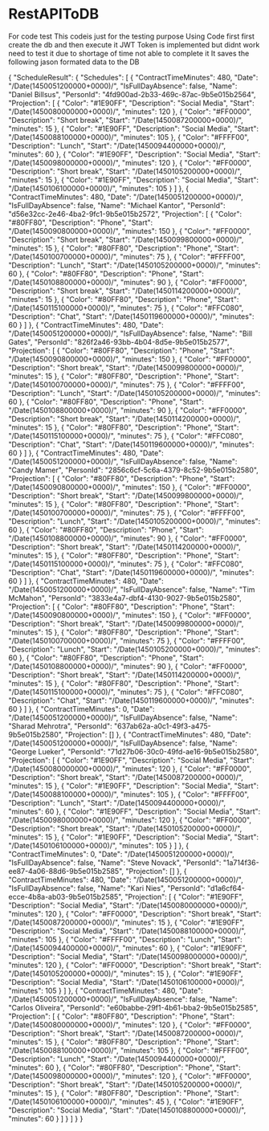 # RestAPIToDB
For code test
This codeis just for the testing purpose
Using Code first first create the db and then execute it 
JWT Token is implemented but didnt work need to test it due to shortage of time not able to complete it
It saves the following jason formated data to the DB

{
"ScheduleResult": {
"Schedules": [
{
"ContractTimeMinutes": 480,
"Date": "/Date(1450051200000+0000)/",
"IsFullDayAbsence": false,
"Name": "Daniel Billsus",
"PersonId": "4fd900ad-2b33-469c-87ac-9b5e015b2564",
"Projection": [
{
"Color": "#1E90FF",
"Description": "Social Media",
"Start": "/Date(1450080000000+0000)/",
"minutes": 120
},
{
"Color": "#FF0000",
"Description": "Short break",
"Start": "/Date(1450087200000+0000)/",
"minutes": 15
},
{
"Color": "#1E90FF",
"Description": "Social Media",
"Start": "/Date(1450088100000+0000)/",
"minutes": 105
},
{
"Color": "#FFFF00",
"Description": "Lunch",
"Start": "/Date(1450094400000+0000)/",
"minutes": 60
},
{
"Color": "#1E90FF",
"Description": "Social Media",
"Start": "/Date(1450098000000+0000)/",
"minutes": 120
},
{
"Color": "#FF0000",
"Description": "Short break",
"Start": "/Date(1450105200000+0000)/",
"minutes": 15
},
{
"Color": "#1E90FF",
"Description": "Social Media",
"Start": "/Date(1450106100000+0000)/",
"minutes": 105
}
]
},
{
"ContractTimeMinutes": 480,
"Date": "/Date(1450051200000+0000)/",
"IsFullDayAbsence": false,
"Name": "Michael Kantor",
"PersonId": "d56e32cc-2e46-4ba2-9fc1-9b5e015b2572",
"Projection": [
{
"Color": "#80FF80",
"Description": "Phone",
"Start": "/Date(1450090800000+0000)/",
"minutes": 150
},
{
"Color": "#FF0000",
"Description": "Short break",
"Start": "/Date(1450099800000+0000)/",
"minutes": 15
},
{
"Color": "#80FF80",
"Description": "Phone",
"Start": "/Date(1450100700000+0000)/",
"minutes": 75
},
{
"Color": "#FFFF00",
"Description": "Lunch",
"Start": "/Date(1450105200000+0000)/",
"minutes": 60
},
{
"Color": "#80FF80",
"Description": "Phone",
"Start": "/Date(1450108800000+0000)/",
"minutes": 90
},
{
"Color": "#FF0000",
"Description": "Short break",
"Start": "/Date(1450114200000+0000)/",
"minutes": 15
},
{
"Color": "#80FF80",
"Description": "Phone",
"Start": "/Date(1450115100000+0000)/",
"minutes": 75
},
{
"Color": "#FFC080",
"Description": "Chat",
"Start": "/Date(1450119600000+0000)/",
"minutes": 60
}
]
},
{
"ContractTimeMinutes": 480,
"Date": "/Date(1450051200000+0000)/",
"IsFullDayAbsence": false,
"Name": "Bill Gates",
"PersonId": "826f2a46-93bb-4b04-8d5e-9b5e015b2577",
"Projection": [
{
"Color": "#80FF80",
"Description": "Phone",
"Start": "/Date(1450090800000+0000)/",
"minutes": 150
},
{
"Color": "#FF0000",
"Description": "Short break",
"Start": "/Date(1450099800000+0000)/",
"minutes": 15
},
{
"Color": "#80FF80",
"Description": "Phone",
"Start": "/Date(1450100700000+0000)/",
"minutes": 75
},
{
"Color": "#FFFF00",
"Description": "Lunch",
"Start": "/Date(1450105200000+0000)/",
"minutes": 60
},
{
"Color": "#80FF80",
"Description": "Phone",
"Start": "/Date(1450108800000+0000)/",
"minutes": 90
},
{
"Color": "#FF0000",
"Description": "Short break",
"Start": "/Date(1450114200000+0000)/",
"minutes": 15
},
{
"Color": "#80FF80",
"Description": "Phone",
"Start": "/Date(1450115100000+0000)/",
"minutes": 75
},
{
"Color": "#FFC080",
"Description": "Chat",
"Start": "/Date(1450119600000+0000)/",
"minutes": 60
}
]
},
{
"ContractTimeMinutes": 480,
"Date": "/Date(1450051200000+0000)/",
"IsFullDayAbsence": false,
"Name": "Candy Mamer",
"PersonId": "2856c6cf-5c6a-4379-8c52-9b5e015b2580",
"Projection": [
{
"Color": "#80FF80",
"Description": "Phone",
"Start": "/Date(1450090800000+0000)/",
"minutes": 150
},
{
"Color": "#FF0000",
"Description": "Short break",
"Start": "/Date(1450099800000+0000)/",
"minutes": 15
},
{
"Color": "#80FF80",
"Description": "Phone",
"Start": "/Date(1450100700000+0000)/",
"minutes": 75
},
{
"Color": "#FFFF00",
"Description": "Lunch",
"Start": "/Date(1450105200000+0000)/",
"minutes": 60
},
{
"Color": "#80FF80",
"Description": "Phone",
"Start": "/Date(1450108800000+0000)/",
"minutes": 90
},
{
"Color": "#FF0000",
"Description": "Short break",
"Start": "/Date(1450114200000+0000)/",
"minutes": 15
},
{
"Color": "#80FF80",
"Description": "Phone",
"Start": "/Date(1450115100000+0000)/",
"minutes": 75
},
{
"Color": "#FFC080",
"Description": "Chat",
"Start": "/Date(1450119600000+0000)/",
"minutes": 60
}
]
},
{
"ContractTimeMinutes": 480,
"Date": "/Date(1450051200000+0000)/",
"IsFullDayAbsence": false,
"Name": "Tim McMahon",
"PersonId": "3833e4a7-dbf4-4130-9027-9b5e015b2580",
"Projection": [
{
"Color": "#80FF80",
"Description": "Phone",
"Start": "/Date(1450090800000+0000)/",
"minutes": 150
},
{
"Color": "#FF0000",
"Description": "Short break",
"Start": "/Date(1450099800000+0000)/",
"minutes": 15
},
{
"Color": "#80FF80",
"Description": "Phone",
"Start": "/Date(1450100700000+0000)/",
"minutes": 75
},
{
"Color": "#FFFF00",
"Description": "Lunch",
"Start": "/Date(1450105200000+0000)/",
"minutes": 60
},
{
"Color": "#80FF80",
"Description": "Phone",
"Start": "/Date(1450108800000+0000)/",
"minutes": 90
},
{
"Color": "#FF0000",
"Description": "Short break",
"Start": "/Date(1450114200000+0000)/",
"minutes": 15
},
{
"Color": "#80FF80",
"Description": "Phone",
"Start": "/Date(1450115100000+0000)/",
"minutes": 75
},
{
"Color": "#FFC080",
"Description": "Chat",
"Start": "/Date(1450119600000+0000)/",
"minutes": 60
}
]
},
{
"ContractTimeMinutes": 0,
"Date": "/Date(1450051200000+0000)/",
"IsFullDayAbsence": false,
"Name": "Sharad Mehrotra",
"PersonId": "637ab62a-a0c1-49f3-a475-9b5e015b2580",
"Projection": []
},
{
"ContractTimeMinutes": 480,
"Date": "/Date(1450051200000+0000)/",
"IsFullDayAbsence": false,
"Name": "George Lueker",
"PersonId": "71d27b06-30c0-49fd-ae16-9b5e015b2580",
"Projection": [
{
"Color": "#1E90FF",
"Description": "Social Media",
"Start": "/Date(1450080000000+0000)/",
"minutes": 120
},
{
"Color": "#FF0000",
"Description": "Short break",
"Start": "/Date(1450087200000+0000)/",
"minutes": 15
},
{
"Color": "#1E90FF",
"Description": "Social Media",
"Start": "/Date(1450088100000+0000)/",
"minutes": 105
},
{
"Color": "#FFFF00",
"Description": "Lunch",
"Start": "/Date(1450094400000+0000)/",
"minutes": 60
},
{
"Color": "#1E90FF",
"Description": "Social Media",
"Start": "/Date(1450098000000+0000)/",
"minutes": 120
},
{
"Color": "#FF0000",
"Description": "Short break",
"Start": "/Date(1450105200000+0000)/",
"minutes": 15
},
{
"Color": "#1E90FF",
"Description": "Social Media",
"Start": "/Date(1450106100000+0000)/",
"minutes": 105
}
]
},
{
"ContractTimeMinutes": 0,
"Date": "/Date(1450051200000+0000)/",
"IsFullDayAbsence": false,
"Name": "Steve Novack",
"PersonId": "1a714f36-ee87-4a06-88d6-9b5e015b2585",
"Projection": []
},
{
"ContractTimeMinutes": 480,
"Date": "/Date(1450051200000+0000)/",
"IsFullDayAbsence": false,
"Name": "Kari Nies",
"PersonId": "d1a6cf64-ecce-4b8a-ab03-9b5e015b2585",
"Projection": [
{
"Color": "#1E90FF",
"Description": "Social Media",
"Start": "/Date(1450080000000+0000)/",
"minutes": 120
},
{
"Color": "#FF0000",
"Description": "Short break",
"Start": "/Date(1450087200000+0000)/",
"minutes": 15
},
{
"Color": "#1E90FF",
"Description": "Social Media",
"Start": "/Date(1450088100000+0000)/",
"minutes": 105
},
{
"Color": "#FFFF00",
"Description": "Lunch",
"Start": "/Date(1450094400000+0000)/",
"minutes": 60
},
{
"Color": "#1E90FF",
"Description": "Social Media",
"Start": "/Date(1450098000000+0000)/",
"minutes": 120
},
{
"Color": "#FF0000",
"Description": "Short break",
"Start": "/Date(1450105200000+0000)/",
"minutes": 15
},
{
"Color": "#1E90FF",
"Description": "Social Media",
"Start": "/Date(1450106100000+0000)/",
"minutes": 105
}
]
},
{
"ContractTimeMinutes": 480,
"Date": "/Date(1450051200000+0000)/",
"IsFullDayAbsence": false,
"Name": "Carlos Oliveira",
"PersonId": "e60babbe-29f1-4b61-bba2-9b5e015b2585",
"Projection": [
{
"Color": "#80FF80",
"Description": "Phone",
"Start": "/Date(1450080000000+0000)/",
"minutes": 120
},
{
"Color": "#FF0000",
"Description": "Short break",
"Start": "/Date(1450087200000+0000)/",
"minutes": 15
},
{
"Color": "#80FF80",
"Description": "Phone",
"Start": "/Date(1450088100000+0000)/",
"minutes": 105
},
{
"Color": "#FFFF00",
"Description": "Lunch",
"Start": "/Date(1450094400000+0000)/",
"minutes": 60
},
{
"Color": "#80FF80",
"Description": "Phone",
"Start": "/Date(1450098000000+0000)/",
"minutes": 120
},
{
"Color": "#FF0000",
"Description": "Short break",
"Start": "/Date(1450105200000+0000)/",
"minutes": 15
},
{
"Color": "#80FF80",
"Description": "Phone",
"Start": "/Date(1450106100000+0000)/",
"minutes": 45
},
{
"Color": "#1E90FF",
"Description": "Social Media",
"Start": "/Date(1450108800000+0000)/",
"minutes": 60
}
]
}
]
}
}
